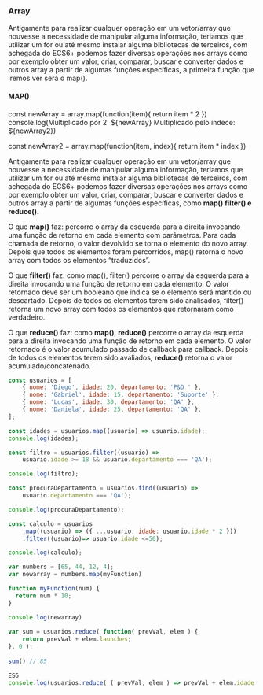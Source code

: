 ### Array
Antigamente para realizar qualquer operação em um vetor/array que houvesse a necessidade de manipular alguma informação, teriamos que utilizar um for ou até mesmo instalar alguma bibliotecas de terceiros, com achegada do ECS6+ podemos fazer diversas operações nos arrays como por exemplo obter um valor, criar, comparar, buscar e converter dados e outros array a partir de algumas funções específicas, a primeira função que iremos ver será o map().

#### MAP()
 const newArray = array.map(function(item){
    return item * 2
})
console.log(Multiplicado por 2: ${newArray} Multiplicado pelo índece: ${newArray2})

const newArray2 = array.map(function(item, index){
    return item * index
})


Antigamente para realizar qualquer operação em um vetor/array que houvesse a necessidade de manipular alguma informação, 
teriamos que utilizar um for ou até mesmo instalar alguma bibliotecas de terceiros, com achegada do ECS6+ podemos fazer diversas operações nos arrays 
como por exemplo obter um valor, criar, comparar, buscar e converter dados e outros array a partir de algumas funções específicas, como **map() filter() e reduce().**

O que **map()** faz: percorre o array da esquerda para a direita invocando uma função de retorno em cada elemento com parâmetros. Para cada chamada de retorno, o valor devolvido se torna o elemento do novo array. Depois que todos os elementos foram percorridos, map() retorna o novo array com todos os elementos “traduzidos”.

O que **filter()** faz: como map(), filter() percorre o array da esquerda para a direita invocando uma função de retorno em cada elemento. O valor retornado deve ser um booleano que indica se o elemento será mantido ou descartado. Depois de todos os elementos terem sido analisados, filter() retorna um novo array com todos os elementos que retornaram como verdadeiro.

O que **reduce()** faz: como **map()**, **reduce()** percorre o array da esquerda para a direita invocando uma função de retorno em cada elemento. O valor retornado é o valor acumulado passado de callback para callback. Depois de todos os elementos terem sido avaliados, **reduce()** retorna o valor acumulado/concatenado.

```javascript
const usuarios = [
    { nome: 'Diego', idade: 20, departamento: 'P&D ' },
    { nome: 'Gabriel', idade: 15, departamento: 'Suporte' },
    { nome: 'Lucas', idade: 30, departamento: 'QA' },
    { nome: 'Daniela', idade: 25, departamento: 'QA' },
];

const idades = usuarios.map((usuario) => usuario.idade);
console.log(idades);

const filtro = usuarios.filter((usuario) =>
    usuario.idade >= 18 && usuario.departamento === 'QA');

console.log(filtro);

const procuraDepartamento = usuarios.find((usuario) =>
    usuario.departamento === 'QA');

console.log(procuraDepartamento);

const calculo = usuarios
    .map((usuario) => ({ ...usuario, idade: usuario.idade * 2 }))
    .filter((usuario)=> usuario.idade <=50);

console.log(calculo);

var numbers = [65, 44, 12, 4];
var newarray = numbers.map(myFunction)

function myFunction(num) {
  return num * 10;
}

console.log(newarray)
 
var sum = usuarios.reduce( function( prevVal, elem ) {
    return prevVal + elem.launches;
}, 0 );
 
sum() // 85

ES6
console.log(usuarios.reduce( ( prevVal, elem ) => prevVal + elem.idade, 0 )); 
 
```

